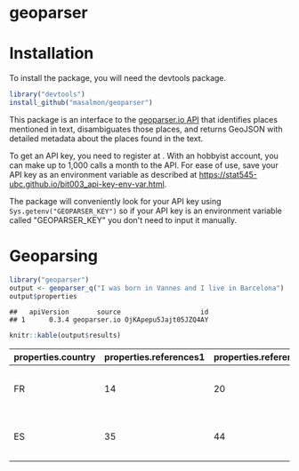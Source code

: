 geoparser
=========

Installation
============

To install the package, you will need the devtools package.

``` r
library("devtools")
install_github("masalmon/geoparser")
```

This package is an interface to the [geoparser.io API](https://geoparser.io) that identifies places mentioned in text, disambiguates those places, and returns GeoJSON with detailed metadata about the places found in the text.

To get an API key, you need to register at . With an hobbyist account, you can make up to 1,000 calls a month to the API. For ease of use, save your API key as an environment variable as described at <https://stat545-ubc.github.io/bit003_api-key-env-var.html>.

The package will conveniently look for your API key using `Sys.getenv("GEOPARSER_KEY")` so if your API key is an environment variable called "GEOPARSER\_KEY" you don't need to input it manually.

Geoparsing
==========

``` r
library("geoparser")
output <- geoparser_q("I was born in Vannes and I live in Barcelona")
output$properties
```

    ##   apiVersion       source                    id
    ## 1      0.3.4 geoparser.io OjKApepu5Jajt05JZQ4AY

``` r
knitr::kable(output$results)
```

| properties.country | properties.references1 | properties.references2 | properties.confidence | properties.name | properties.admin1 | properties.type                                | id      | geometry.type |  geometry.coordinates1|  geometry.coordinates2|
|:-------------------|:-----------------------|:-----------------------|:----------------------|:----------------|:------------------|:-----------------------------------------------|:--------|:--------------|----------------------:|----------------------:|
| FR                 | 14                     | 20                     | 1                     | Vannes          | A2                | seat of a second-order administrative division | 2970777 | Point         |               -2.75000|               47.66667|
| ES                 | 35                     | 44                     | 1                     | Barcelona       | 56                | seat of a first-order administrative division  | 3128760 | Point         |                2.15899|               41.38879|
